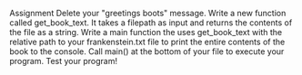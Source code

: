 Assignment
Delete your "greetings boots" message.
Write a new function called get_book_text. It takes a filepath as input and returns the contents of the file as a string.
Write a main function the uses get_book_text with the relative path to your frankenstein.txt file to print the entire contents of the book to the console.
Call main() at the bottom of your file to execute your program.
Test your program!